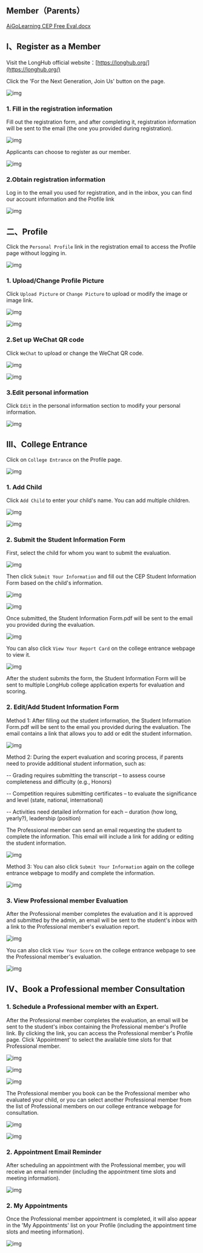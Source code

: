 ## Member（Parents）

[AiGoLearning CEP Free Eval.docx](https://cep.aigolearning.org/AiGoLearning%20CEP%20Free%20Eval.docx)

## Ⅰ、Register as a Member

Visit the LongHub official website：[https://longhub.org/](https://longhub.org/)

Click the 'For the Next Generation, Join Us' button on the page.

![img](../assets/0.png)

### 1. Fill in the registration information

Fill out the registration form, and after completing it, registration information will be sent to the email (the one you provided during registration).

![img](../assets/1.png)

Applicants can choose to register as our member.

![img](../assets/23.png)

### 2.Obtain registration information

Log in to the email you used for registration, and in the inbox, you can find our account information and the Profile link

![img](../assets/48.png)

## 二、Profile

Click the `Personal Profile` link in the registration email to access the Profile page without logging in.

![img](../assets/49.png)

### 1. Upload/Change Profile Picture

Click `Upload Picture` or `Change Picture` to upload or modify the image or image link.

![img](../assets/26.png)

![img](../assets/6.png)

### 2.Set up WeChat QR code

Click `WeChat` to upload or change the WeChat QR code.

![img](../assets/27.png)

![img](../assets/8.png)

### 3.Edit personal information

Click `Edit` in the personal information section to modify your personal information.

![img](../assets/28.png)

## Ⅲ、College Entrance

Click on `College Entrance` on the Profile page.

![img](../assets/29.png)

### 1. Add Child

Click `Add Child` to enter your child's name. You can add multiple children.

![img](../assets/30.png)

![img](../assets/31.png)

### 2. Submit the Student Information Form

First, select the child for whom you want to submit the evaluation.

![img](../assets/32.png)

Then click `Submit Your Information` and fill out the CEP Student Information Form based on the child's information.

![img](../assets/33.png)

![img](../assets/34.png)

Once submitted, the Student Information Form.pdf will be sent to the email you provided during the evaluation.

![img](../assets/53.png)

You can also click `View Your Report Card` on the college entrance webpage to view it.

![img](../assets/36.png)

After the student submits the form, the Student Information Form will be sent to multiple LongHub college application experts for evaluation and scoring.

### 2. Edit/Add Student Information Form

Method 1: After filling out the student information, the Student Information Form.pdf will be sent to the email you provided during the evaluation. The email contains a link that allows you to add or edit the student information.

![img](../assets/37.png)

Method 2: During the expert evaluation and scoring process, if parents need to provide additional student information, such as:

-- Grading requires submitting the transcript – to assess course completeness and difficulty (e.g., Honors)

-- Competition requires submitting certificates – to evaluate the significance and level (state, national, international)

-- Activities need detailed information for each – duration (how long, yearly?), leadership (position)

The Professional member can send an email requesting the student to complete the information. This email will include a link for adding or editing the student information.

![img](../assets/38.png)

Method 3: You can also click `Submit Your Information` again on the college entrance webpage to modify and complete the information.

![img](../assets/33.png)

### 3. View Professional member Evaluation

After the Professional member completes the evaluation and it is approved and submitted by the admin, an email will be sent to the student's inbox with a link to the Professional member's evaluation report.

![img](../assets/39.png)

You can also click `View Your Score` on the college entrance webpage to see the Professional member's evaluation.

![img](../assets/54.png)


## Ⅳ、Book a Professional member Consultation

### 1. Schedule a Professional member with an Expert.

After the Professional member completes the evaluation, an email will be sent to the student's inbox containing the Professional member's Profile link. By clicking the link, you can access the Professional member's Profile page. Click 'Appointment' to select the available time slots for that Professional member.

![img](../assets/39.png)

![img](../assets/42.png)

![img](../assets/43.png)

The Professional member you book can be the Professional member who evaluated your child, or you can select another Professional member from the list of Professional members on our college entrance webpage for consultation.

![img](../assets/46.png)

![img](../assets/47.png)

### 2. Appointment Email Reminder

After scheduling an appointment with the Professional member, you will receive an email reminder (including the appointment time slots and meeting information).

![img](../assets/44.png)

### 2. My Appointments

Once the Professional member appointment is completed, it will also appear in the 'My Appointments' list on your Profile (including the appointment time slots and meeting information).

![img](../assets/45.png)


